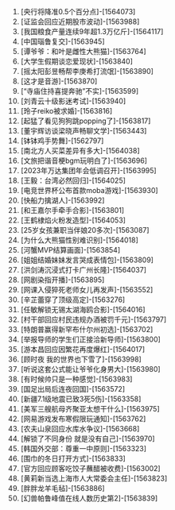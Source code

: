 
1. [央行将降准0.5个百分点]-[1564073]
1. [证监会回应近期股市波动]-[1563988]
1. [我国粮食产量连续9年超1.3万亿斤]-[1564117]
1. [中国瑙鲁复交]-[1563945]
1. [谭爷爷：和叶是雌性大熊猫]-[1563764]
1. [大学生假期谈恋爱现状]-[1563840]
1. [摇太阳彭昱畅帮李庚希打流氓]-[1563890]
1. [这才是音游]-[1563870]
1. [“寺庙住持喜提奔驰”不实]-[1563599]
1. [刘青云十级影迷考试]-[1563940]
1. [玲子reiko被求婚]-[1563816]
1. [起猛了看见狗狗跳popping了]-[1563817]
1. [董宇辉访谈梁晓声畅聊文学]-[1563443]
1. [钵钵鸡手势舞]-[1562797]
1. [南北方人买菜差异有多大]-[1564038]
1. [文旅把谐音梗bgm玩明白了]-[1563696]
1. [2023年万达集团年会低调召开]-[1563995]
1. [王毅：台湾必然回归]-[1564025]
1. [电竞世界杯公布首款moba游戏]-[1563930]
1. [快船力擒湖人]-[1563992]
1. [和王嘉尔手牵手合影]-[1563801]
1. [王鹤棣焰火粉发造型]-[1564053]
1. [25岁女孩兼职当伴娘20多次]-[1563087]
1. [为什么大熊猫性别难识别]-[1564018]
1. [河蟹MVP结算画面]-[1563854]
1. [姐姐结婚妹妹发言哭成表情包]-[1563809]
1. [洪剑涛沉浸式打卡广州长隆]-[1564037]
1. [网剧染指开播]-[1563895]
1. [网课入侵猝死老师女儿再发声]-[1563552]
1. [辛芷蕾穿了顶级高定]-[1563276]
1. [任敏解锁无锡太湖海鸥合影]-[1564016]
1. [村干部回应村民违规办酒被罚千元]-[1563797]
1. [特朗普赢得新罕布什尔州初选]-[1563702]
1. [举报导师的学生们正接洽新导师]-[1563800]
1. [游本昌回应因繁花再度爆红]-[1564017]
1. [顾时夜 我的世界也下雪了]-[1563998]
1. [听说这套公式能让爷爷化身男大]-[1563980]
1. [有时候帅只是一种感觉]-[1563983]
1. [国足出局后连夜回国]-[1563572]
1. [新疆7.1级地震已致3死5伤]-[1563358]
1. [美军三艘航母齐聚亚太想干什么]-[1563975]
1. [网易游戏发布寒假限玩通知]-[1563762]
1. [农夫山泉回应水库水争议]-[1563668]
1. [解锁了不同身份 就是没有自己]-[1563970]
1. [韩国外交部：尊重一中原则]-[1563323]
1. [围巾的冬日打开方式]-[1563833]
1. [官方回应顾客吃饺子蘸醋被收费]-[1563002]
1. [黄莉新当选上海市人大常委会主任]-[1563823]
1. [胖胖龙羊毛毡]-[1563886]
1. [幻兽帕鲁峰值在线人数历史第2]-[1563839]